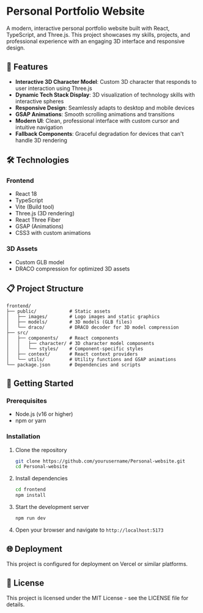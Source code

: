 # Personal Portfolio Website

A modern, interactive personal portfolio website built with React, TypeScript, and Three.js. This project showcases my skills, projects, and professional experience with an engaging 3D interface and responsive design.

## 🚀 Features

- **Interactive 3D Character Model**: Custom 3D character that responds to user interaction using Three.js
- **Dynamic Tech Stack Display**: 3D visualization of technology skills with interactive spheres
- **Responsive Design**: Seamlessly adapts to desktop and mobile devices
- **GSAP Animations**: Smooth scrolling animations and transitions
- **Modern UI**: Clean, professional interface with custom cursor and intuitive navigation
- **Fallback Components**: Graceful degradation for devices that can't handle 3D rendering

## 🛠️ Technologies

### Frontend
- React 18
- TypeScript
- Vite (Build tool)
- Three.js (3D rendering)
- React Three Fiber
- GSAP (Animations)
- CSS3 with custom animations

### 3D Assets
- Custom GLB model
- DRACO compression for optimized 3D assets

## 📋 Project Structure

```
frontend/
├── public/            # Static assets
│   ├── images/        # Logo images and static graphics
│   ├── models/        # 3D models (GLB files)
│   └── draco/         # DRACO decoder for 3D model compression
├── src/
│   ├── components/    # React components
│   │   ├── character/ # 3D character model components
│   │   └── styles/    # Component-specific styles
│   ├── context/       # React context providers
│   └── utils/         # Utility functions and GSAP animations
└── package.json       # Dependencies and scripts
```

## 🚦 Getting Started

### Prerequisites
- Node.js (v16 or higher)
- npm or yarn

### Installation

1. Clone the repository
   ```bash
   git clone https://github.com/yourusername/Personal-website.git
   cd Personal-website
   ```

2. Install dependencies
   ```bash
   cd frontend
   npm install
   ```

3. Start the development server
   ```bash
   npm run dev
   ```

4. Open your browser and navigate to `http://localhost:5173`

## 🌐 Deployment

This project is configured for deployment on Vercel or similar platforms.

## 📝 License

This project is licensed under the MIT License - see the LICENSE file for details.

